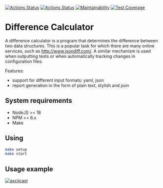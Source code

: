 [![Actions Status](https://github.com/maddbuzz/frontend-project-46/workflows/hexlet-check/badge.svg)](https://github.com/maddbuzz/frontend-project-46/actions)
[![Actions Status](https://github.com/maddbuzz/frontend-project-46/actions/workflows/ci.yml/badge.svg)](https://github.com/maddbuzz/frontend-project-46/actions/workflows/ci.yml)
[![Maintainability](https://api.codeclimate.com/v1/badges/43c2a67157108c7ee3c8/maintainability)](https://codeclimate.com/github/maddbuzz/frontend-project-46/maintainability)
[![Test Coverage](https://api.codeclimate.com/v1/badges/43c2a67157108c7ee3c8/test_coverage)](https://codeclimate.com/github/maddbuzz/frontend-project-46/test_coverage)

# Difference Calculator

A difference calculator is a program that determines the difference between two data structures. This is a popular task for which there are many online services, such as http://www.jsondiff.com/. A similar mechanism is used when outputting tests or when automatically tracking changes in configuration files.

Features:
- support for different input formats: yaml, json
- report generation in the form of plain text, stylish and json

## System requirements

* NodeJS >= 18
* NPM >= 6.x
* Make

## Using

```sh
make setup
make start
```

## Usage example
[![asciicast](https://asciinema.org/a/517595.svg)](https://asciinema.org/a/517595)
